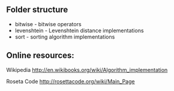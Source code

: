 Folder structure
------------------------
- bitwise - bitwise operators
- levenshtein - Levenshtein distance implementations
- sort - sorting algorithm implementations


Online resources:
------------------------------------
Wikipedia
http://en.wikibooks.org/wiki/Algorithm_implementation

Roseta Code
http://rosettacode.org/wiki/Main_Page
